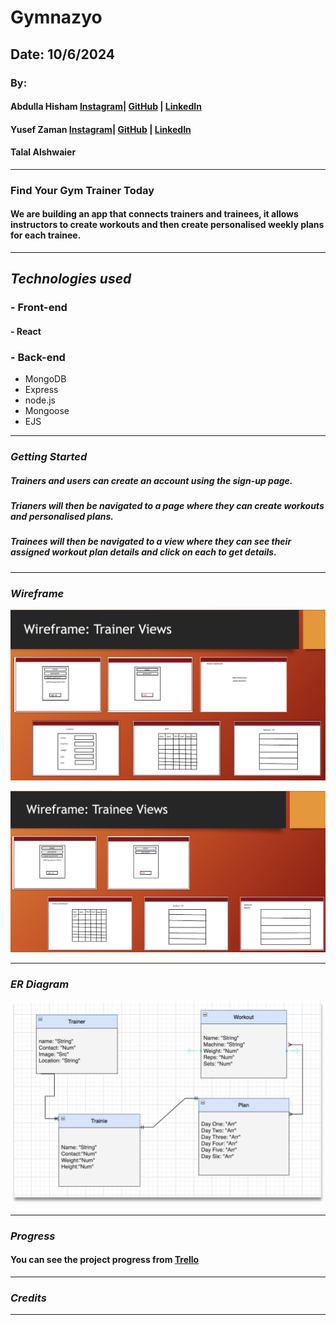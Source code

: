 # Gymnazyo

## Date: 10/6/2024

### By:

#### Abdulla Hisham [Instagram](https://www.instagram.com/3abood23/?hl=en)| [GitHub](https://github.com/chupa1997) | [LinkedIn](www.linkedin.com/in/aboodisa)

#### Yusef Zaman [Instagram](https://www.instagram.com/yusefzaman?igsh=MXVrN20yZGZhNzRxMg==)| [GitHub](https://github.com/yusefzaman) | [LinkedIn](https://www.linkedin.com/in/yusefzaman)

#### Talal Alshwaier


---

### **Find Your Gym Trainer Today**

#### We are building an app that connects trainers and trainees, it allows instructors to create workouts and then create personalised weekly plans for each trainee.

---

## **_Technologies used_**

### - Front-end

#### - React 

### - Back-end

- MongoDB
- Express
- node.js
- Mongoose
- EJS
---
### **_Getting Started_**

##### Trainers and users can create an account using the sign-up page.

##### Trianers will then be navigated to a page where they can create workouts and personalised plans.

##### Trainees will then be navigated to a view where they can see their assigned workout plan details and click on each to get details.

---

### **_Wireframe_**

![alt text](image.png)

![alt text](image-1.png)

---

### **_ER Diagram_**

![alt text](image-2.png)

---

### **_Progress_**

#### You can see the project progress from [Trello](https://trello.com/b/E4j8M6Xn/unit-3-project-gymnas)

<!-- --- -->

<!-- ### **_Future Updates_**

#### Ability for users to 
#### 
#### -->

---

### **_Credits_**



---

